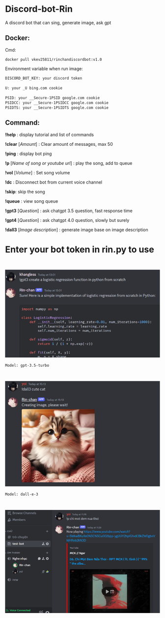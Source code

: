 # Discord-bot-Rin

A discord bot that can sing, generate image, ask gpt

## Docker:

Cmd:

```console
docker pull vkev25811/rinchandiscordbot:v1.0
```

Environment variable when run image:

    DISCORD_BOT_KEY: your discord token

    U: your _U bing.com cookie

    PSID: your __Secure-1PSID google.com cookie
    PSIDCC: your __Secure-1PSIDCC google.com cookie
    PSIDTS: your __Secure-1PSIDTS google.com cookie

## Command:

**!help** : display tutorial and list of commands

**!clear** [*_Amount_*] : Clear amount of messages, max 50

**!ping** : display bot ping

**!p** [*_Name of song or youtube url_*] : play the song, add to queue

**!vol** [*_Volume_*] : Set song volume

**!dc** : Disconnect bot from current voice channel

**!skip**: skip the song

**!queue** : view song queue

**!gpt3** [*_Question_*] : ask chatgpt 3.5 question, fast response time

**!gpt4** [*_Question_*] : ask chatgpt 4.0 question, slowly but surely

**!dall3** [*_Image description_*] : generate image base on image description

# Enter your bot token in rin.py to use

<img src="/ShowCase/gpt3.png" style="margin-top: 30px;" alt="showing"/>
    
    Model: gpt-3.5-turbo

<img src="/ShowCase/dall3.png" style="margin-top: 30px;" alt="showing"/>
    
    Model: dall-e-3

<img src="/ShowCase/music.png" style="margin-top: 30px;" alt="showing"/>
